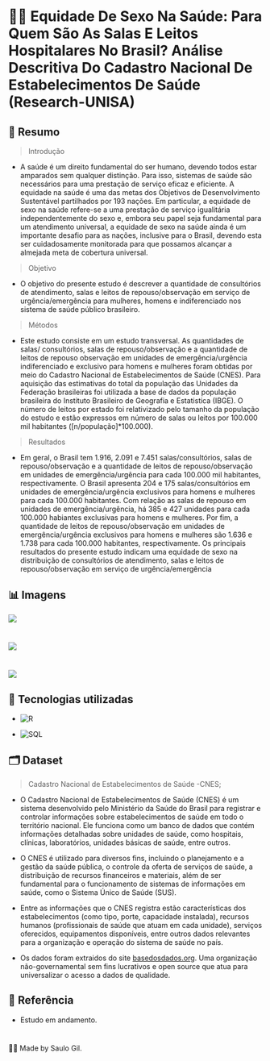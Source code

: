 
# 🏩🛌 Equidade De Sexo Na Saúde: Para Quem São As Salas E Leitos Hospitalares No Brasil? Análise Descritiva Do Cadastro Nacional De Estabelecimentos De Saúde (Research-UNISA)

## 📒 Resumo
> Introdução
- A saúde é um direito fundamental do ser humano, devendo todos estar amparados sem qualquer distinção. Para isso, sistemas de saúde são necessários para uma prestação de serviço eficaz e eficiente. A equidade na saúde é uma das metas dos Objetivos de Desenvolvimento Sustentável partilhados por 193 nações. Em particular, a equidade de sexo na saúde refere-se a uma prestação de serviço igualitária independentemente do sexo e, embora seu papel seja fundamental para um atendimento universal, a equidade de sexo na saúde ainda é um importante desafio para as nações, inclusive para o Brasil, devendo esta ser cuidadosamente monitorada para que possamos alcançar a almejada meta de cobertura universal.

> Objetivo
- O objetivo do presente estudo é descrever a quantidade de consultórios de atendimento, salas e leitos de repouso/observação em serviço de urgência/emergência para mulheres, homens e indiferenciado nos sistema de saúde público brasileiro. 

> Métodos
- Este estudo consiste em um estudo transversal. As quantidades de salas/ consultórios, salas de repouso/observação e a quantidade de leitos de repouso observação em unidades de emergência/urgência indiferenciado e exclusivo para homens e mulheres foram obtidas por meio do Cadastro Nacional de Estabelecimentos de Saúde (CNES). Para aquisição das estimativas do total da população das Unidades da Federação brasileiras foi utilizada a base de dados da população brasileira do Instituto Brasileiro de Geografia e Estatistica (IBGE). O número de leitos por estado foi relativizado pelo tamanho da população do estudo e estão expressos em número de salas ou leitos por 100.000 mil habitantes ([n/população]*100.000). 

> Resultados
- Em geral, o Brasil tem 1.916, 2.091 e 7.451 salas/consultórios, salas de repouso/observação e a quantidade de leitos de repouso/observação em unidades de emergência/urgência para cada 100.000 mil habitantes, respectivamente. O Brasil apresenta 204 e 175 salas/consultórios em unidades de emergência/urgência exclusivos para homens e mulheres para cada 100.000 habitantes. Com relação as salas de repouso em unidades de emergência/urgência, há 385 e 427 unidades para cada 100.000 habiantes exclusivas para homens e mulheres. Por fim, a quantidade de leitos de repouso/observação em unidades de emergência/urgência exclusivos para homens e mulheres são 1.636 e  1.738 para cada 100.000 habitantes, respectivamente. Os principais resultados do presente estudo indicam uma equidade de sexo na distribuição de consultórios de atendimento, salas e leitos de repouso/observação em serviço de urgência/emergência

## 📊 Imagens 
![](leitos_repouso_urgencia.png)

#
![](salas_consultorio.png)

#
![](salas_repouso.png)


## 🤖 Tecnologias utilizadas
- ![R](https://img.shields.io/badge/R-gray?style=flat&logo=r&logoColor=white)

- ![SQL](https://img.shields.io/badge/SQL-gray?style=flat&logo=mysql&logoColor=white)

## 🗂️ Dataset 

 > Cadastro Nacional de Estabelecimentos de Saúde -CNES;

- O Cadastro Nacional de Estabelecimentos de Saúde (CNES) é um sistema desenvolvido pelo Ministério da Saúde do Brasil para registrar e controlar informações sobre estabelecimentos de saúde em todo o território nacional. Ele funciona como um banco de dados que contém informações detalhadas sobre unidades de saúde, como hospitais, clínicas, laboratórios, unidades básicas de saúde, entre outros.

- O CNES é utilizado para diversos fins, incluindo o planejamento e a gestão da saúde pública, o controle da oferta de serviços de saúde, a distribuição de recursos financeiros e materiais, além de ser fundamental para o funcionamento de sistemas de informações em saúde, como o Sistema Único de Saúde (SUS).

- Entre as informações que o CNES registra estão características dos estabelecimentos (como tipo, porte, capacidade instalada), recursos humanos (profissionais de saúde que atuam em cada unidade), serviços oferecidos, equipamentos disponíveis, entre outros dados relevantes para a organização e operação do sistema de saúde no país.

- Os dados foram extraidos do site [basedosdados.org](https://basedosdados.org/). Uma organização não-governamental sem fins lucrativos e open source que atua para universalizar o acesso a dados de qualidade. 

## 📑 Referência
- Estudo em andamento.

#

👨‍💻 Made by Saulo Gil.